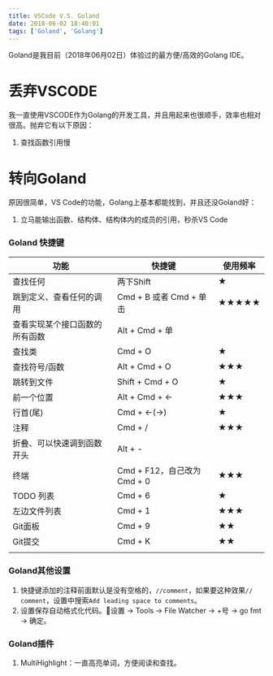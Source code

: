 ```yaml
---
title: VSCode V.S. Goland
date: 2018-06-02 18:40:01
tags: ['Goland', 'Golang']
---
```


Goland是我目前（2018年06月02日）体验过的最方便/高效的Golang IDE。

<!--more-->

# 丢弃VSCODE

我一直使用VSCODE作为Golang的开发工具，并且用起来也很顺手，效率也相对很高。抛弃它有以下原因：
1. 查找函数引用慢


# 转向Goland

原因很简单，VS Code的功能，Golang上基本都能找到，并且还没Goland好：
1. 立马能输出函数、结构体、结构体内的成员的引用，秒杀VS Code

### Goland 快捷键

|功能|快捷键|使用频率|
|------|------|------|
|查找任何| 两下Shift|★|
|跳到定义、查看任何的调用|Cmd + B 或者 Cmd + 单击|★★★★★|
|查看实现某个接口函数的所有函数|Alt + Cmd + 单
|查找类|Cmd + O|★|
|查找符号/函数|Alt + Cmd + O|★★★|
|跳转到文件|Shift + Cmd + O|★|
|前一个位置|Alt + Cmd + <-|★★★|
|行首(尾)|Cmd + <-(->)|★|
|注释|Cmd + /|★★★|
|折叠、可以快速调到函数开头|Alt + -||
|终端|Cmd + F12，自己改为Cmd + 0|★★★|
|TODO 列表| Cmd + 6|★|
|左边文件列表|Cmd + 1|★★★|
|Git面板|Cmd + 9|★★|
|Git提交|Cmd + K|★★|
||||

### Goland其他设置

1. 快捷键添加的注释前面默认是没有空格的，`//comment`，如果要这种效果`// comment`，设置中搜索`Add leading space to comments`。
1. 设置保存自动格式化代码。设置 -> Tools -> File Watcher -> +号 -> go fmt -> 确定。

### Goland插件
1. MultiHighlight：一直高亮单词，方便阅读和查找。
